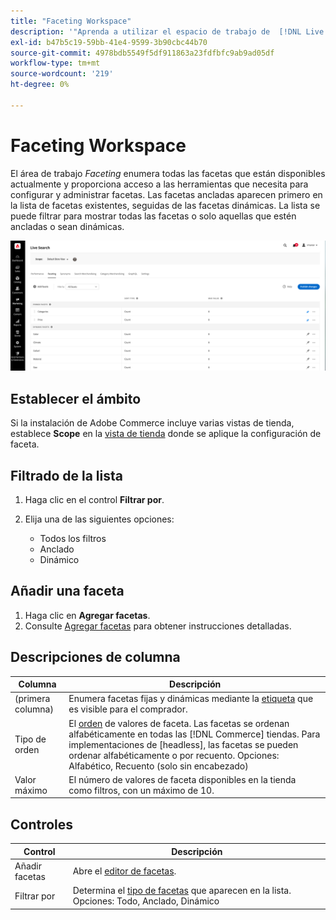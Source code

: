 ```yaml
---
title: "Faceting Workspace"
description: '"Aprenda a utilizar el espacio de trabajo de  [!DNL Live Search] faceting".'
exl-id: b47b5c19-59bb-41e4-9599-3b90cbc44b70
source-git-commit: 4978bdb5549f5df911863a23fdfbfc9ab9ad05df
workflow-type: tm+mt
source-wordcount: '219'
ht-degree: 0%

---
```


# Faceting Workspace

El área de trabajo *Faceting* enumera todas las facetas que están disponibles actualmente y proporciona acceso a las herramientas que necesita para configurar y administrar facetas. Las facetas ancladas aparecen primero en la lista de facetas existentes, seguidas de las facetas dinámicas. La lista se puede filtrar para mostrar todas las facetas o solo aquellas que estén ancladas o sean dinámicas.

![Espacio de trabajo de facetas](assets/faceting-workspace.png)

## Establecer el ámbito

Si la instalación de Adobe Commerce incluye varias vistas de tienda, establece **Scope** en la [vista de tienda](https://experienceleague.adobe.com/docs/commerce-admin/start/setup/websites-stores-views.html#scope-settings) donde se aplique la configuración de faceta.

## Filtrado de la lista

1. Haga clic en el control **Filtrar por**.
1. Elija una de las siguientes opciones:

   * Todos los filtros
   * Anclado
   * Dinámico

## Añadir una faceta

1. Haga clic en **Agregar facetas**.
1. Consulte [Agregar facetas](facets-add.md) para obtener instrucciones detalladas.

## Descripciones de columna

| Columna | Descripción |
|--- |--- |
| (primera columna) | Enumera facetas fijas y dinámicas mediante la [etiqueta](facets-type.md) que es visible para el comprador. |
| Tipo de orden | El [orden](facets-type.md) de valores de faceta. Las facetas se ordenan alfabéticamente en todas las [!DNL Commerce] tiendas. Para implementaciones de [headless], las facetas se pueden ordenar alfabéticamente o por recuento. Opciones: Alfabético, Recuento (solo sin encabezado) |
| Valor máximo | El número de valores de faceta disponibles en la tienda como filtros, con un máximo de 10. |

## Controles

| Control | Descripción |
|--- |--- |
| Añadir facetas | Abre el [editor de facetas](facets-add.md). |
| Filtrar por | Determina el [tipo de facetas](facets-type.md) que aparecen en la lista. Opciones: Todo, Anclado, Dinámico |
